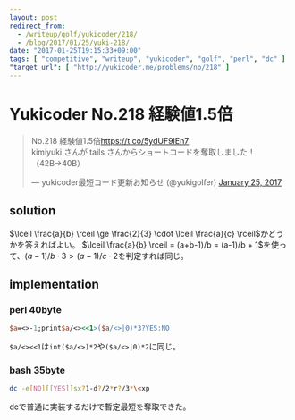 ```yaml
---
layout: post
redirect_from:
  - /writeup/golf/yukicoder/218/
  - /blog/2017/01/25/yuki-218/
date: "2017-01-25T19:15:33+09:00"
tags: [ "competitive", "writeup", "yukicoder", "golf", "perl", "dc" ]
"target_url": [ "http://yukicoder.me/problems/no/218" ]
---
```


# Yukicoder No.218 経験値1.5倍

<blockquote class="twitter-tweet" data-lang="en"><p lang="ja" dir="ltr">No.218 経験値1.5倍<a href="https://t.co/5ydUF9IEn7">https://t.co/5ydUF9IEn7</a><br>kimiyuki さんが tails さんからショートコードを奪取しました！ （42B→40B）</p>&mdash; yukicoder最短コード更新お知らせ (@yukigolfer) <a href="https://twitter.com/yukigolfer/status/824198894179467264">January 25, 2017</a></blockquote>
<script async src="//platform.twitter.com/widgets.js" charset="utf-8"></script>

## solution

$\lceil \frac{a}{b} \rceil \ge \frac{2}{3} \cdot \lceil \frac{a}{c} \rceil$かどうかを答えればよい。
$\lceil \frac{a}{b} \rceil = (a+b-1)/b = (a-1)/b + 1$を使って、$(a-1)/b\cdot 3 \gt (a-1)/c\cdot 2$を判定すれば同じ。
 
## implementation

### perl $40$byte

``` perl
$a=<>-1;print$a/<><<1>($a/<>|0)*3?YES:NO
```

`$a/<><<1`は`int($a/<>)*2`や`($a/<>|0)*2`に同じ。

### bash $35$byte

``` sh
dc -e[NO][[YES]]sx?1-d?/2*r?/3*\<xp
```

dcで普通に実装するだけで暫定最短を奪取できた。
